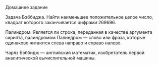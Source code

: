 Домашнее задание


	
Задача Бэббиджа. Найти наименьшее положительное целое число, квадрат которого заканчивается цифрами 269696.
	
Палиндром. Является ли строка, переданная в качестве аргумента скрипта, палиндромом Палиндром — слово или фраза, которые одинаково читаются слева направо и справо налево. 

Чарлз Бэббидж — английский математик, изобретатель первой аналитической вычислительной машины.